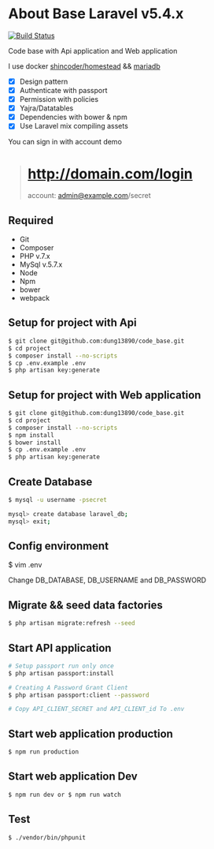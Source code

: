 # About Base Laravel v5.4.x

[![Build Status](https://api.travis-ci.org/dung13890/code_base.svg)](https://travis-ci.org/dung13890/code_base)

Code base with Api application and Web application

I use docker [shincoder/homestead](https://hub.docker.com/r/shincoder/homestead) && [mariadb](https://hub.docker.com/_/mariadb)

- [x] Design pattern
- [x] Authenticate with passport
- [x] Permission with policies
- [x] Yajra/Datatables
- [x] Dependencies with bower & npm
- [x] Use Laravel mix compiling assets

You can sign in with account demo

>   # http://domain.com/login
>    account: admin@example.com/secret

## Required

 - Git
 - Composer
 - PHP v.7.x
 - MySql v.5.7.x
 - Node
 - Npm
 - bower
 - webpack

## Setup for project with Api

```sh
$ git clone git@github.com:dung13890/code_base.git
$ cd project
$ composer install --no-scripts
$ cp .env.example .env
$ php artisan key:generate
```

## Setup for project with Web application

```sh
$ git clone git@github.com:dung13890/code_base.git
$ cd project
$ composer install --no-scripts
$ npm install
$ bower install
$ cp .env.example .env
$ php artisan key:generate
```

## Create Database 

```sh
$ mysql -u username -psecret

mysql> create database laravel_db;
mysql> exit;
```
## Config environment
$ vim .env

Change DB_DATABASE, DB_USERNAME and DB_PASSWORD

## Migrate && seed data factories

```sh
$ php artisan migrate:refresh --seed
```

## Start API application

```sh
# Setup passport run only once
$ php artisan passport:install

# Creating A Password Grant Client
$ php artisan passport:client --password

# Copy API_CLIENT_SECRET and API_CLIENT_id To .env
```

## Start web application production

```sh
$ npm run production
```

## Start web application Dev

```sh
$ npm run dev or $ npm run watch
```

## Test

```sh
$ ./vendor/bin/phpunit
```
